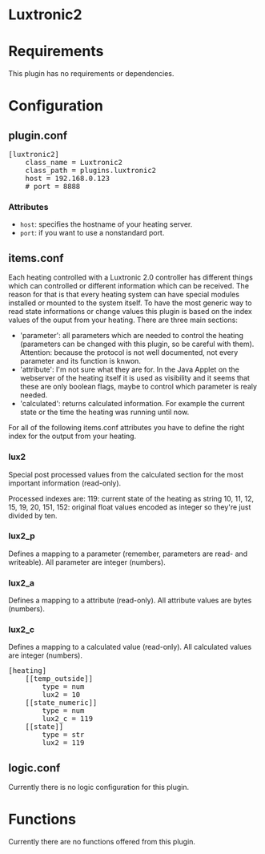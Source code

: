 # Luxtronic2

# Requirements
This plugin has no requirements or dependencies.

# Configuration

## plugin.conf
<pre>
[luxtronic2]
    class_name = Luxtronic2
    class_path = plugins.luxtronic2
    host = 192.168.0.123
    # port = 8888
</pre>

### Attributes
  * `host`: specifies the hostname of your heating server.
  * `port`: if you want to use a nonstandard port.

## items.conf

Each heating controlled with a Luxtronic 2.0 controller has different things which can controlled or different information which can be received. 
The reason for that is that every heating system can have special modules installed or mounted to the system itself.
To have the most generic way to read state informations or change values this plugin is based on the index values of the ouput from your heating.
There are three main sections:
  * 'parameter': all parameters which are needed to control the heating (parameters can be changed with this plugin, so be careful with them). Attention: because the protocol is not well documented, not every parameter and its function is knwon.
  * 'attribute': I'm not sure what they are for. In the Java Applet on the webserver of the heating itself it is used as visibility and it seems that these are only boolean flags, maybe to control which parameter is realy needed.
  * 'calculated': returns calculated information. For example the current state or the time the heating was running until now.

For all of the following items.conf attributes you have to define the right index for the output from your heating.

### lux2
Special post processed values from the calculated section for the most important information (read-only).

Processed indexes are:
119: current state of the heating as string
10, 11, 12, 15, 19, 20, 151, 152: original float values encoded as integer so they're just divided by ten.

### lux2_p
Defines a mapping to a parameter (remember, parameters are read- and writeable). All parameter are integer (numbers).

### lux2_a
Defines a mapping to a attribute (read-only). All attribute values are bytes (numbers).

### lux2_c
Defines a mapping to a calculated value (read-only). All calculated values are integer (numbers).

<pre>
[heating]
    [[temp_outside]]
        type = num
        lux2 = 10
    [[state_numeric]]
        type = num
        lux2_c = 119
    [[state]]
        type = str
        lux2 = 119
</pre>

## logic.conf

Currently there is no logic configuration for this plugin.

# Functions

Currently there are no functions offered from this plugin.


